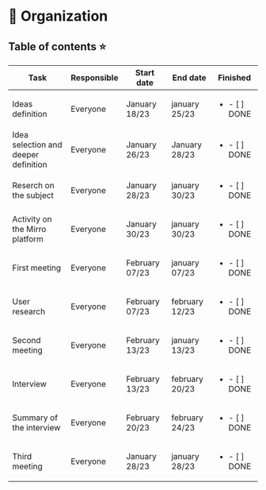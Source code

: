 # 📆 Organization

## Table of contents ⭐


| Task                                       | Responsible   | Start date           | End date                    | Finished | 
|--------------------------------------------|---------------|----------------------|-----------------------------|-----------|
| Ideas definition                           | Everyone      | January 18/23        |   january 25/23             | <ul><li>- [ ] DONE</li></ul>
| Idea selection and deeper definition       | Everyone      | January 26/23        |   January 28/23             |<ul><li>- [ ] DONE</li></ul>
| Reserch on the subject                     | Everyone      | January 28/23        |   january 30/23             | <ul><li>- [ ] DONE</li></ul>
| Activity on the Mirro platform             | Everyone      | January 30/23        |   january 30/23             |<ul><li>- [ ] DONE</li></ul>
| First meeting                              | Everyone      | February 07/23       |   january 07/23             | <ul><li>- [ ] DONE</li></ul>
| User research                              | Everyone      | February 07/23       |   february 12/23            |<ul><li>- [ ] DONE</li></ul>
| Second meeting                             | Everyone      | February 13/23       |   january 13/23             | <ul><li>- [ ] DONE</li></ul>
| Interview                                  | Everyone      | February 13/23       |   february 20/23            |<ul><li>- [ ] DONE</li></ul>
| Summary of the interview                   | Everyone      | February 20/23       |   february 24/23            |<ul><li>- [ ] DONE</li></ul>
| Third meeting                              | Everyone      | January 28/23        |   january 28/23             | <ul><li>- [ ] DONE</li></ul>
